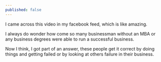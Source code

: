 ```yaml
---
published: false
---
```


<div class="fb-video" 
	data-href="https://www.facebook.com/OMGParadisePage/videos/882441295112294/" 
	data-width="500" 
	data-autoplay="true">
</div>


I came across this video in my facebook feed, which is like amazing.

I always do wonder how come so many businessman without an MBA or any business degrees were able to run a successful business.

Now I think, I got part of an answer, these people get it correct by doing things and getting failed or by looking at others failure in their business.
